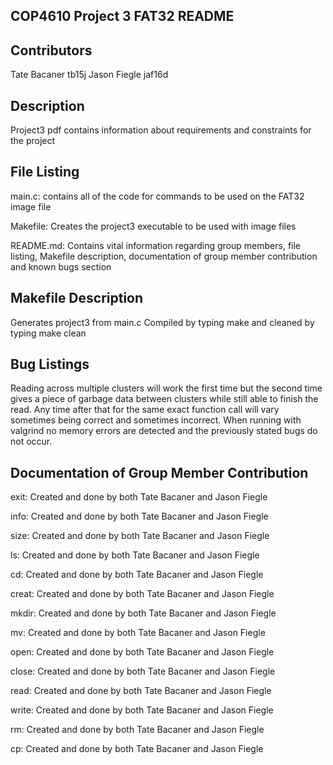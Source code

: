 COP4610 Project 3 FAT32 README
------------------------------

Contributors
------------
Tate Bacaner tb15j
Jason Fiegle jaf16d

Description
-----------
Project3 pdf contains information about requirements and constraints for the project

File Listing
------------
main.c:
contains all of the code for commands to be used on the FAT32 image file

Makefile:
Creates the project3 executable to be used with image files

README.md:
Contains vital information regarding group members, file listing, Makefile description, documentation of group member contribution and known bugs section

Makefile Description
--------------------
Generates project3 from main.c
Compiled by typing make and cleaned by typing make clean

Bug Listings
------------
Reading across multiple clusters will work the first time but the second time gives a piece of garbage data between clusters while still able to finish the read. Any time after that for the same exact function call will vary sometimes being correct and sometimes incorrect. When running with valgrind no memory errors are detected and the previously stated bugs do not occur.

Documentation of Group Member Contribution
------------------------------------------
exit: Created and done by both Tate Bacaner and Jason Fiegle

info: Created and done by both Tate Bacaner and Jason Fiegle

size: Created and done by both Tate Bacaner and Jason Fiegle

ls: Created and done by both Tate Bacaner and Jason Fiegle

cd: Created and done by both Tate Bacaner and Jason Fiegle

creat: Created and done by both Tate Bacaner and Jason Fiegle

mkdir: Created and done by both Tate Bacaner and Jason Fiegle

mv: Created and done by both Tate Bacaner and Jason Fiegle

open: Created and done by both Tate Bacaner and Jason Fiegle

close: Created and done by both Tate Bacaner and Jason Fiegle

read: Created and done by both Tate Bacaner and Jason Fiegle

write: Created and done by both Tate Bacaner and Jason Fiegle

rm: Created and done by both Tate Bacaner and Jason Fiegle

cp: Created and done by both Tate Bacaner and Jason Fiegle
